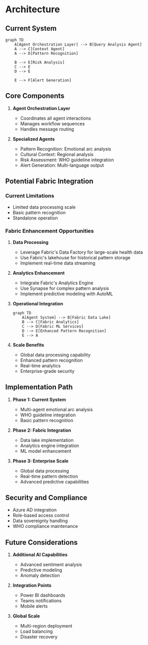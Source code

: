 # Architecture

## Current System
```mermaid
graph TD
    A[Agent Orchestration Layer] --> B[Query Analysis Agent]
    A --> C[Context Agent]
    A --> D[Pattern Recognition]
    
    B --> E[Risk Analysis]
    C --> E
    D --> E

    E --> F[Alert Generation]
```

## Core Components
1. **Agent Orchestration Layer**
   - Coordinates all agent interactions
   - Manages workflow sequences
   - Handles message routing

2. **Specialized Agents**
   - Pattern Recognition: Emotional arc analysis
   - Cultural Context: Regional analysis
   - Risk Assessment: WHO guideline integration
   - Alert Generation: Multi-language output

## Potential Fabric Integration

### Current Limitations
- Limited data processing scale
- Basic pattern recognition
- Standalone operation

### Fabric Enhancement Opportunities
1. **Data Processing**
   - Leverage Fabric's Data Factory for large-scale health data
   - Use Fabric's lakehouse for historical pattern storage
   - Implement real-time data streaming

2. **Analytics Enhancement**
   - Integrate Fabric's Analytics Engine
   - Use Synapse for complex pattern analysis
   - Implement predictive modeling with AutoML

3. **Operational Integration**
   ```mermaid
   graph TD
       A[Agent System] --> B[Fabric Data Lake]
       B --> C[Fabric Analytics]
       C --> D[Fabric ML Services]
       D --> E[Enhanced Pattern Recognition]
       E --> A
   ```

4. **Scale Benefits**
   - Global data processing capability
   - Enhanced pattern recognition
   - Real-time analytics
   - Enterprise-grade security

## Implementation Path
1. **Phase 1: Current System**
   - Multi-agent emotional arc analysis
   - WHO guideline integration
   - Basic pattern recognition

2. **Phase 2: Fabric Integration**
   - Data lake implementation
   - Analytics engine integration
   - ML model enhancement

3. **Phase 3: Enterprise Scale**
   - Global data processing
   - Real-time pattern detection
   - Advanced predictive capabilities

## Security and Compliance
- Azure AD integration
- Role-based access control
- Data sovereignty handling
- WHO compliance maintenance

## Future Considerations
1. **Additional AI Capabilities**
   - Advanced sentiment analysis
   - Predictive modeling
   - Anomaly detection

2. **Integration Points**
   - Power BI dashboards
   - Teams notifications
   - Mobile alerts

3. **Global Scale**
   - Multi-region deployment
   - Load balancing
   - Disaster recovery
